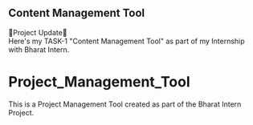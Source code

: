 ## Content Management Tool
🚀Project Update🚀<br>
Here's my TASK-1  "Content Management Tool" as part of my Internship with Bharat Intern.



# Project_Management_Tool
This is a Project Management Tool created as part of the Bharat Intern Project.
